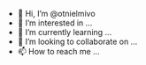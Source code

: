 - 👋 Hi, I’m @otnielmivo
- 👀 I’m interested in ...
- 🌱 I’m currently learning ...
- 💞️ I’m looking to collaborate on ...
- 📫 How to reach me ...

<!---
otnielmivo/otnielmivo is a ✨ special ✨ repository because its `README.md` (this file) appears on your GitHub profile.
You can click the Preview link to take a look at your changes.
--->
